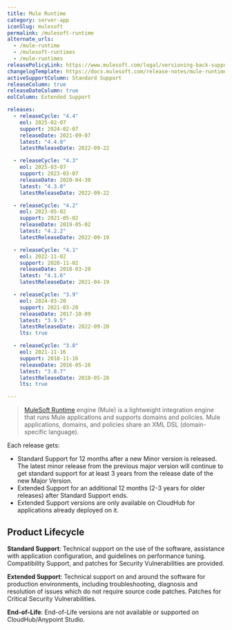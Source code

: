 ```yaml
---
title: Mule Runtime
category: server-app
iconSlug: mulesoft
permalink: /mulesoft-runtime
alternate_urls:
  - /mule-runtime
  - /mulesoft-runtimes
  - /mule-runtimes
releasePolicyLink: https://www.mulesoft.com/legal/versioning-back-support-policy#mule-runtimes
changelogTemplate: https://docs.mulesoft.com/release-notes/mule-runtime/mule-__LATEST__-release-notes
activeSupportColumn: Standard Support
releaseColumn: true
releaseDateColumn: true
eolColumn: Extended Support

releases:
  - releaseCycle: "4.4"
    eol: 2025-02-07
    support: 2024-02-07
    releaseDate: 2021-09-07
    latest: "4.4.0"
    latestReleaseDate: 2022-09-22

  - releaseCycle: "4.3"
    eol: 2025-03-07
    support: 2023-03-07
    releaseDate: 2020-04-30
    latest: "4.3.0"
    latestReleaseDate: 2022-09-22

  - releaseCycle: "4.2"
    eol: 2023-05-02
    support: 2021-05-02
    releaseDate: 2019-05-02
    latest: "4.2.2"
    latestReleaseDate: 2022-09-19

  - releaseCycle: "4.1"
    eol: 2022-11-02
    support: 2020-11-02
    releaseDate: 2018-03-20
    latest: "4.1.6"
    latestReleaseDate: 2021-04-19

  - releaseCycle: "3.9"
    eol: 2024-03-20
    support: 2021-03-20
    releaseDate: 2017-10-09
    latest: "3.9.5"
    latestReleaseDate: 2022-09-20
    lts: true

  - releaseCycle: "3.8"
    eol: 2021-11-16
    support: 2018-11-16
    releaseDate: 2016-05-16
    latest: "3.8.7"
    latestReleaseDate: 2018-05-28
    lts: true

---
```


> [MuleSoft Runtime](https://docs.mulesoft.com/mule-runtime/latest/) engine (Mule) is a lightweight integration engine that runs Mule applications and supports domains and policies. Mule applications, domains, and policies share an XML DSL (domain-specific language).

Each release gets:

- Standard Support for 12 months after a new Minor version is released. The latest minor release from the previous major version will continue to get standard support for at least 3 years from the release date of the new Major Version.
- Extended Support for an additional 12 months (2-3 years for older releases) after Standard Support ends.
- Extended Support versions are only available on CloudHub for applications already deployed on it.

## Product Lifecycle

**Standard Support**: Technical support on the use of the software, assistance with application configuration, and guidelines on performance tuning. Compatibility Support, and patches for Security Vulnerabilities are provided.

**Extended Support**: Technical support on and around the software for production environments, including troubleshooting, diagnosis and resolution of issues which do not require source code patches. Patches for Critical Security Vulnerabilities.

**End-of-Life**: End-of-Life versions are not available or supported on CloudHub/Anypoint Studio.
